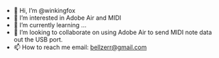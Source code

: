 - 👋 Hi, I’m @winkingfox
- 👀 I’m interested in Adobe Air and MIDI
- 🌱 I’m currently learning ...
- 💞️ I’m looking to collaborate on using Adobe Air to send MIDI note data out the USB port.
- 📫 How to reach me email: bellzerr@gmail.com

<!---
winkingfox/winkingfox is a ✨ special ✨ repository because its `README.md` (this file) appears on your GitHub profile.
You can click the Preview link to take a look at your changes.
--->
